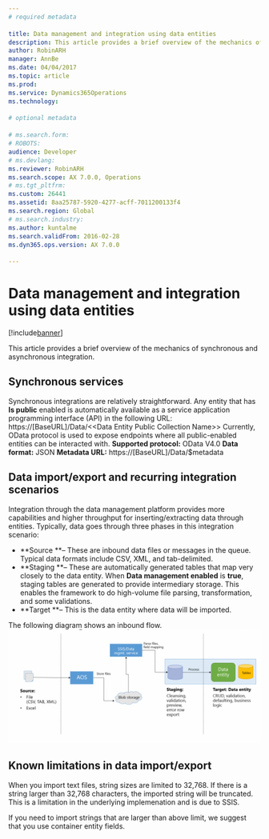 ```yaml
---
# required metadata

title: Data management and integration using data entities
description: This article provides a brief overview of the mechanics of synchronous and asynchronous integration.
author: RobinARH
manager: AnnBe
ms.date: 04/04/2017
ms.topic: article
ms.prod: 
ms.service: Dynamics365Operations
ms.technology: 

# optional metadata

# ms.search.form: 
# ROBOTS: 
audience: Developer
# ms.devlang: 
ms.reviewer: RobinARH
ms.search.scope: AX 7.0.0, Operations
# ms.tgt_pltfrm: 
ms.custom: 26441
ms.assetid: 8aa25787-5920-4277-acff-7011200133f4
ms.search.region: Global
# ms.search.industry: 
ms.author: kuntalme
ms.search.validFrom: 2016-02-28
ms.dyn365.ops.version: AX 7.0.0

---
```


# Data management and integration using data entities

[!include[banner](../includes/banner.md)]


This article provides a brief overview of the mechanics of synchronous and asynchronous integration.

Synchronous services
--------------------

Synchronous integrations are relatively straightforward. Any entity that has **Is public** enabled is automatically available as a service application programming interface (API) in the following URL: https://\[BaseURL\]/Data/&lt;&lt;Data Entity Public Collection Name&gt;&gt; Currently, OData protocol is used to expose endpoints where all public-enabled entities can be interacted with. **Supported protocol:** OData V4.0 **Data format:** JSON **Metadata URL:** https://\[BaseURL\]/Data/$metadata

## Data import/export and recurring integration scenarios
Integration through the data management platform provides more capabilities and higher throughput for inserting/extracting data through entities. Typically, data goes through three phases in this integration scenario:

-   **Source **– These are inbound data files or messages in the queue. Typical data formats include CSV, XML, and tab-delimited.
-   **Staging **– These are automatically generated tables that map very closely to the data entity. When **Data management enabled** is **true**, staging tables are generated to provide intermediary storage. This enables the framework to do high-volume file parsing, transformation, and some validations.
-   **Target **– This is the data entity where data will be imported.

The following diagram shows an inbound flow. [![Inbound flow](./media/over6-1024x464.png)](./media/over6.png)

## Known limitations in data import/export
When you import text files, string sizes are limited to 32,768. If there is a string larger than 32,768 characters, the imported string will be truncated. This is a limitation in the underlying implemenation and is due to SSIS.  
 
If you need to import strings that are larger than above limit, we suggest that you use container entity fields.


